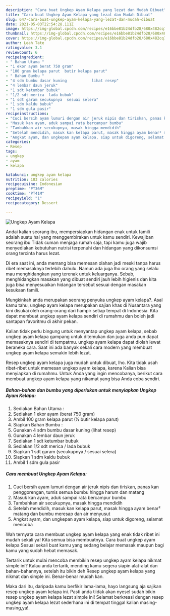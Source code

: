 ```yaml
---
description: "Cara buat Ungkep Ayam Kelapa yang lezat dan Mudah Dibuat"
title: "Cara buat Ungkep Ayam Kelapa yang lezat dan Mudah Dibuat"
slug: 647-cara-buat-ungkep-ayam-kelapa-yang-lezat-dan-mudah-dibuat
date: 2021-05-03T22:54:28.111Z
image: https://img-global.cpcdn.com/recipes/e16bbe81b24dfb28/680x482cq70/ungkep-ayam-kelapa-foto-resep-utama.jpg
thumbnail: https://img-global.cpcdn.com/recipes/e16bbe81b24dfb28/680x482cq70/ungkep-ayam-kelapa-foto-resep-utama.jpg
cover: https://img-global.cpcdn.com/recipes/e16bbe81b24dfb28/680x482cq70/ungkep-ayam-kelapa-foto-resep-utama.jpg
author: Leah Tate
ratingvalue: 3.1
reviewcount: 6
recipeingredient:
- " Bahan Utama "
- "1 ekor ayam berat 750 gram"
- "100 gram kelapa parut  butir kelapa parut"
- " Bahan Bumbu "
- "4 sdm bumbu dasar kuning           lihat resep"
- "4 lembar daun jeruk"
- "1 sdt ketumbar bubuk"
- "1/2 sdt merica  lada bubuk"
- "1 sdt garam secukupnya  sesuai selera"
- "1 sdm kaldu bubuk"
- "1 sdm gula pasir"
recipeinstructions:
- "Cuci bersih ayam lumuri dengan air jeruk nipis dan tiriskan, panas kan penggorengan, tumis semua bumbu hingga harum dan matang"
- "Masuk kan ayam, aduk sampai rata bercampur bumbu"
- "Tambahkan air secukupnya, masak hingga mendidih"
- "Setelah mendidih, masuk kan kelapa parut, masak hingga ayam benar² matang dan bumbu meresap dan air menyusut"
- "Angkat ayam, dan ungkepan ayam kelapa, siap untuk digoreng, selamat mencoba"
categories:
- Resep
tags:
- ungkep
- ayam
- kelapa

katakunci: ungkep ayam kelapa 
nutrition: 183 calories
recipecuisine: Indonesian
preptime: "PT36M"
cooktime: "PT41M"
recipeyield: "1"
recipecategory: Dessert

---
```



![Ungkep Ayam Kelapa](https://img-global.cpcdn.com/recipes/e16bbe81b24dfb28/680x482cq70/ungkep-ayam-kelapa-foto-resep-utama.jpg)

Andai kalian seorang ibu, mempersiapkan hidangan enak untuk famili adalah suatu hal yang menggembirakan untuk kamu sendiri. Kewajiban seorang ibu Tidak cuman menjaga rumah saja, tapi kamu juga wajib menyediakan kebutuhan nutrisi terpenuhi dan hidangan yang dikonsumsi orang tercinta harus lezat.

Di era  saat ini, anda memang bisa memesan olahan jadi meski tanpa harus ribet memasaknya terlebih dahulu. Namun ada juga lho orang yang selalu mau menghidangkan yang terenak untuk keluarganya. Sebab, menghidangkan masakan yang dibuat sendiri jauh lebih higienis dan kita juga bisa menyesuaikan hidangan tersebut sesuai dengan masakan kesukaan famili. 



Mungkinkah anda merupakan seorang penyuka ungkep ayam kelapa?. Asal kamu tahu, ungkep ayam kelapa merupakan sajian khas di Nusantara yang kini disukai oleh orang-orang dari hampir setiap tempat di Indonesia. Kita dapat membuat ungkep ayam kelapa sendiri di rumahmu dan boleh jadi santapan favoritmu di akhir pekan.

Kalian tidak perlu bingung untuk menyantap ungkep ayam kelapa, sebab ungkep ayam kelapa gampang untuk ditemukan dan juga anda pun dapat memasaknya sendiri di tempatmu. ungkep ayam kelapa dapat diolah lewat beraneka cara. Saat ini ada banyak sekali cara modern yang membuat ungkep ayam kelapa semakin lebih lezat.

Resep ungkep ayam kelapa juga mudah untuk dibuat, lho. Kita tidak usah ribet-ribet untuk memesan ungkep ayam kelapa, karena Kalian bisa menyiapkan di rumahmu. Untuk Anda yang ingin mencobanya, berikut cara membuat ungkep ayam kelapa yang nikamat yang bisa Anda coba sendiri.

<!--inarticleads1-->

##### Bahan-bahan dan bumbu yang diperlukan untuk menyiapkan Ungkep Ayam Kelapa:

1. Sediakan  Bahan Utama :
1. Sediakan 1 ekor ayam (berat 750 gram)
1. Ambil 100 gram kelapa parut (½ butir kelapa parut)
1. Siapkan  Bahan Bumbu :
1. Gunakan 4 sdm bumbu dasar kuning           (lihat resep)
1. Gunakan 4 lembar daun jeruk
1. Sediakan 1 sdt ketumbar bubuk
1. Sediakan 1/2 sdt merica / lada bubuk
1. Siapkan 1 sdt garam (secukupnya / sesuai selera)
1. Siapkan 1 sdm kaldu bubuk
1. Ambil 1 sdm gula pasir




<!--inarticleads2-->

##### Cara membuat Ungkep Ayam Kelapa:

1. Cuci bersih ayam lumuri dengan air jeruk nipis dan tiriskan, panas kan penggorengan, tumis semua bumbu hingga harum dan matang
1. Masuk kan ayam, aduk sampai rata bercampur bumbu
1. Tambahkan air secukupnya, masak hingga mendidih
1. Setelah mendidih, masuk kan kelapa parut, masak hingga ayam benar² matang dan bumbu meresap dan air menyusut
1. Angkat ayam, dan ungkepan ayam kelapa, siap untuk digoreng, selamat mencoba




Wah ternyata cara membuat ungkep ayam kelapa yang enak tidak ribet ini mudah sekali ya! Kita semua bisa membuatnya. Cara buat ungkep ayam kelapa Sesuai sekali buat kamu yang sedang belajar memasak maupun bagi kamu yang sudah hebat memasak.

Tertarik untuk mulai mencoba membikin resep ungkep ayam kelapa nikmat simple ini? Kalau anda tertarik, mending kamu segera siapin alat-alat dan bahan-bahannya, setelah itu bikin deh Resep ungkep ayam kelapa yang nikmat dan simple ini. Benar-benar mudah kan. 

Maka dari itu, daripada kamu berfikir lama-lama, hayo langsung aja sajikan resep ungkep ayam kelapa ini. Pasti anda tiidak akan nyesel sudah bikin resep ungkep ayam kelapa lezat simple ini! Selamat berkreasi dengan resep ungkep ayam kelapa lezat sederhana ini di tempat tinggal kalian masing-masing,ya!.

